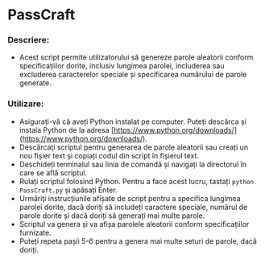 # PassCraft

### Descriere:
- Acest script permite utilizatorului să genereze parole aleatorii conform specificațiilor dorite, inclusiv lungimea parolei, includerea sau excluderea caracterelor speciale și specificarea numărului de parole generate.

### Utilizare:
   - Asigurați-vă că aveți Python instalat pe computer. Puteți descărca și instala Python de la adresa [https://www.python.org/downloads/](https://www.python.org/downloads/).
   - Descărcați scriptul pentru generarea de parole aleatorii sau creați un nou fișier text și copiați codul din script în fișierul text.
   - Deschideți terminalul sau linia de comandă și navigați la directorul în care se află scriptul.
   - Rulați scriptul folosind Python. Pentru a face acest lucru, tastați `python PassCraft.py` și apăsați Enter.
   - Urmăriți instrucțiunile afișate de script pentru a specifica lungimea parolei dorite, dacă doriți să includeți caractere speciale, numărul de parole dorite și dacă doriți să generați mai multe parole.
   - Scriptul va genera și va afișa parolele aleatorii conform specificațiilor furnizate.
   - Puteți repeta pașii 5-6 pentru a genera mai multe seturi de parole, dacă doriți.